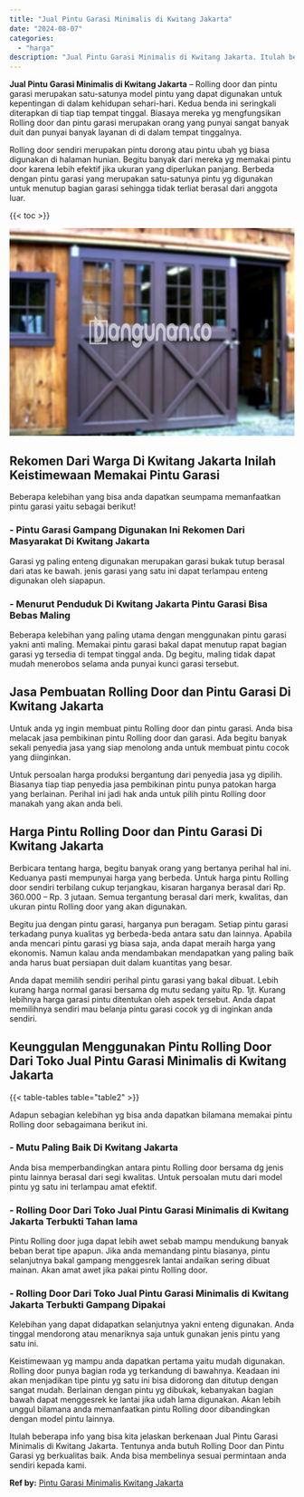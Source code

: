 ```yaml
---
title: "Jual Pintu Garasi Minimalis di Kwitang Jakarta"
date: "2024-08-07"
categories: 
  - "harga"
description: "Jual Pintu Garasi Minimalis di Kwitang Jakarta. Itulah beberapa info yang bisa kita jelaskan berkenaan Jual Pintu Garasi Minimalis di Kwitang Jakarta. Tentun..."
---
```


**Jual Pintu Garasi Minimalis di Kwitang Jakarta** – Rolling door dan pintu garasi merupakan satu-satunya model pintu yang dapat digunakan untuk kepentingan di dalam kehidupan sehari-hari. Kedua benda ini seringkali diterapkan di tiap tiap tempat tinggal. Biasaya mereka yg mengfungsikan Rolling door dan pintu garasi merupakan orang yang punyai sangat banyak duit dan punyai banyak layanan di di dalam tempat tinggalnya.

Rolling door sendiri merupakan pintu dorong atau pintu ubah yg biasa digunakan di halaman hunian. Begitu banyak dari mereka yg memakai pintu door karena lebih efektif jika ukuran yang diperlukan panjang. Berbeda dengan pintu garasi yang merupakan satu-satunya pintu yg digunakan untuk menutup bagian garasi sehingga tidak terliat berasal dari anggota luar.

{{< toc >}}

![Jual Pintu Garasi Minimalis di Kwitang Jakarta](/images/pintu-garasi-03.png)

## Rekomen Dari Warga Di Kwitang Jakarta Inilah Keistimewaan Memakai Pintu Garasi

Beberapa kelebihan yang bisa anda dapatkan seumpama memanfaatkan pintu garasi yaitu sebagai berikut!

### \- Pintu Garasi Gampang Digunakan Ini Rekomen Dari Masyarakat Di Kwitang Jakarta

Garasi yg paling enteng digunakan merupakan garasi bukak tutup berasal dari atas ke bawah. jenis garasi yang satu ini dapat terlampau enteng digunakan oleh siapapun.

### \- Menurut Penduduk Di Kwitang Jakarta Pintu Garasi Bisa Bebas Maling

Beberapa kelebihan yang paling utama dengan menggunakan pintu garasi yakni anti maling. Memakai pintu garasi bakal dapat menutup rapat bagian garasi yg tersedia di tempat tinggal anda. Dg begitu, maling tidak dapat mudah menerobos selama anda punyai kunci garasi tersebut.

## Jasa Pembuatan Rolling Door dan Pintu Garasi Di Kwitang Jakarta

Untuk anda yg ingin membuat pintu Rolling door dan pintu garasi. Anda bisa melacak jasa pembikinan pintu Rolling door dan garasi. Ada begitu banyak sekali penyedia jasa yang siap menolong anda untuk membuat pintu cocok yang diinginkan.

Untuk persoalan harga produksi bergantung dari penyedia jasa yg dipilih. Biasanya tiap tiap penyedia jasa pembikinan pintu punya patokan harga yang berlainan. Perihal ini jadi hak anda untuk pilih pintu Rolling door manakah yang akan anda beli.

## Harga Pintu Rolling Door dan Pintu Garasi Di Kwitang Jakarta

Berbicara tentang harga, begitu banyak orang yang bertanya perihal hal ini. Keduanya pasti mempunyai harga yang berbeda. Untuk harga pintu Rolling door sendiri terbilang cukup terjangkau, kisaran harganya berasal dari Rp. 360.000 – Rp. 3 jutaan. Semua tergantung berasal dari merk, kwalitas, dan ukuran pintu Rolling door yang akan digunakan.

Begitu jua dengan pintu garasi, harganya pun beragam. Setiap pintu garasi terkadang punya kualitas yg berbeda-beda antara satu dan lainnya. Apabila anda mencari pintu garasi yg biasa saja, anda dapat meraih harga yang ekonomis. Namun kalau anda mendambakan mendapatkan yang paling baik anda harus buat persiapan duit dalam kuantitas yang besar.

Anda dapat memilih sendiri perihal pintu garasi yang bakal dibuat. Lebih kurang harga normal garasi bersama dg mutu sedang yaitu Rp. 1jt. Kurang lebihnya harga garasi pintu ditentukan oleh aspek tersebut. Anda dapat memilihnya sendiri mau belanja pintu garasi cocok yg di inginkan anda sendiri.

## Keunggulan Menggunakan Pintu Rolling Door Dari Toko Jual Pintu Garasi Minimalis di Kwitang Jakarta

{{< table-tables table="table2" >}}

Adapun sebagian kelebihan yg bisa anda dapatkan bilamana memakai pintu Rolling door sebagaimana berikut ini.

### \- Mutu Paling Baik Di Kwitang Jakarta

Anda bisa memperbandingkan antara pintu Rolling door bersama dg jenis pintu lainnya berasal dari segi kwalitas. Untuk persoalan mutu dari model pintu yg satu ini terlampau amat efektif.

### \- Rolling Door Dari Toko Jual Pintu Garasi Minimalis di Kwitang Jakarta Terbukti Tahan lama

Pintu Rolling door juga dapat lebih awet sebab mampu mendukung banyak beban berat tipe apapun. Jika anda memandang pintu biasanya, pintu selanjutnya bakal gampang menggesrek lantai andaikan sering dibuat mainan. Akan amat awet jika pakai pintu Rolling door.

### \- Rolling Door Dari Toko Jual Pintu Garasi Minimalis di Kwitang Jakarta Terbukti Gampang Dipakai

Kelebihan yang dapat didapatkan selanjutnya yakni enteng digunakan. Anda tinggal mendorong atau menariknya saja untuk gunakan jenis pintu yang satu ini.

Keistimewaan yg mampu anda dapatkan pertama yaitu mudah digunakan. Rolling door punya bagian roda yg terkandung di bawahnya. Keadaan ini akan menjadikan tipe pintu yg satu ini bisa didorong dan ditutup dengan sangat mudah. Berlainan dengan pintu yg dibukak, kebanyakan bagian bawah dapat menggesrek ke lantai jika udah lama digunakan. Akan lebih unggul bilamana anda memanfaatkan pintu Rolling door dibandingkan dengan model pintu lainnya.

Itulah beberapa info yang bisa kita jelaskan berkenaan Jual Pintu Garasi Minimalis di Kwitang Jakarta. Tentunya anda butuh Rolling Door dan Pintu Garasi yg berkualitas baik. Anda bisa membelinya sesuai permintaan anda sendiri kepada kami.

**Ref by:** [Pintu Garasi Minimalis Kwitang Jakarta](https://id.wikipedia.org/wiki/Pintu)
